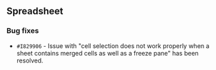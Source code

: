 ## Spreadsheet

### Bug fixes

- `#I829906` - Issue with "cell selection does not work properly when a sheet contains merged cells as well as a freeze pane" has been resolved.
